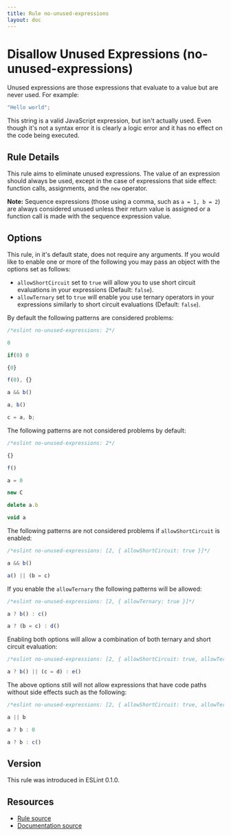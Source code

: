 ```yaml
---
title: Rule no-unused-expressions
layout: doc
---
```

<!-- Note: No pull requests accepted for this file. See README.md in the root directory for details. -->
# Disallow Unused Expressions (no-unused-expressions)

Unused expressions are those expressions that evaluate to a value but are never used. For example:

```js
"Hello world";
```

This string is a valid JavaScript expression, but isn't actually used. Even though it's not a syntax error it is clearly a logic error and it has no effect on the code being executed.

## Rule Details

This rule aims to eliminate unused expressions. The value of an expression should always be used, except in the case of expressions that side effect: function calls, assignments, and the `new` operator.

**Note:** Sequence expressions (those using a comma, such as `a = 1, b = 2`) are always considered unused unless their return value is assigned or a function call is made with the sequence expression value.

## Options

This rule, in it's default state, does not require any arguments. If you would like to enable one or more of the following you may pass an object with the options set as follows:

* `allowShortCircuit` set to `true` will allow you to use short circuit evaluations in your expressions (Default: `false`).
* `allowTernary` set to `true` will enable you use ternary operators in your expressions similarly to short circuit evaluations (Default: `false`).

By default the following patterns are considered problems:

```js
/*eslint no-unused-expressions: 2*/

0

if(0) 0

{0}

f(0), {}

a && b()

a, b()

c = a, b;
```

The following patterns are not considered problems by default:

```js
/*eslint no-unused-expressions: 2*/

{}

f()

a = 0

new C

delete a.b

void a
```

The following patterns are not considered problems if `allowShortCircuit` is enabled:

```js
/*eslint no-unused-expressions: [2, { allowShortCircuit: true }]*/

a && b()

a() || (b = c)
```

If you enable the `allowTernary` the following patterns will be allowed:

```js
/*eslint no-unused-expressions: [2, { allowTernary: true }]*/

a ? b() : c()

a ? (b = c) : d()
```

Enabling both options will allow a combination of both ternary and short circuit evaluation:

```js
/*eslint no-unused-expressions: [2, { allowShortCircuit: true, allowTernary: true }]*/

a ? b() || (c = d) : e()
```

The above options still will not allow expressions that have code paths without side effects such as the following:

```js
/*eslint no-unused-expressions: [2, { allowShortCircuit: true, allowTernary: true }]*/

a || b

a ? b : 0

a ? b : c()
```

## Version

This rule was introduced in ESLint 0.1.0.

## Resources

* [Rule source](https://github.com/eslint/eslint/tree/master/lib/rules/no-unused-expressions.js)
* [Documentation source](https://github.com/eslint/eslint/tree/master/docs/rules/no-unused-expressions.md)
